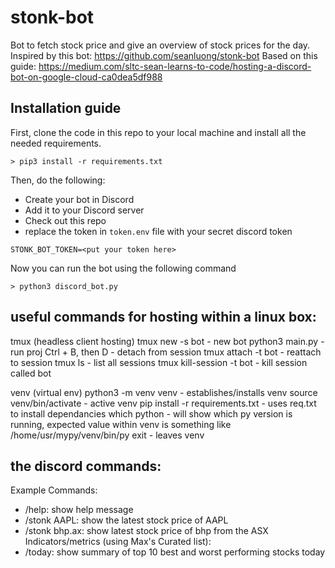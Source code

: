 # stonk-bot

Bot to fetch stock price and give an overview of stock prices for the day.
Inspired by this bot: https://github.com/seanluong/stonk-bot
Based on this guide: https://medium.com/sltc-sean-learns-to-code/hosting-a-discord-bot-on-google-cloud-ca0dea5df988

## Installation guide

First, clone the code in this repo to your local machine and install all the needed requirements.

```
> pip3 install -r requirements.txt
```

Then, do the following:

- Create your bot in Discord
- Add it to your Discord server
- Check out this repo
- replace the token in `token.env` file with your secret discord token

```
STONK_BOT_TOKEN=<put your token here>
```

Now you can run the bot using the following command

```
> python3 discord_bot.py
```

## useful commands for hosting within a linux box:

tmux (headless client hosting)
tmux new -s bot - new bot
python3 main.py - run proj
Ctrl + B, then D - detach from session
tmux attach -t bot - reattach to session
tmux ls - list all sessions
tmux kill-session -t bot - kill session called bot

venv (virtual env)
python3 -m venv venv - establishes/installs venv
source venv/bin/activate - active venv
pip install -r requirements.txt - uses req.txt to install dependancies
which python - will show which py version is running, expected value within venv is something like /home/usr/mypy/venv/bin/py
exit - leaves venv

## the discord commands:

Example Commands:

- /help: show help message
- /stonk AAPL: show the latest stock price of AAPL
- /stonk bhp.ax: show latest stock price of bhp from the ASX
  Indicators/metrics (using Max's Curated list):
- /today: show summary of top 10 best and worst performing stocks today
